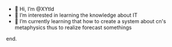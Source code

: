 - 👋 Hi, I’m @XYtld
- 👀 I’m interested in learning the knowledge about IT
- 🌱 I’m currently learning that how to create a system about cn's metaphysics thus to realize forecast somethings 
<!---
XYtld/XYtld is a ✨ special ✨ repository because its `README.md` (this file) appears on your GitHub profile.
You can click the Preview link to take a look at your changes.
--->
end.

